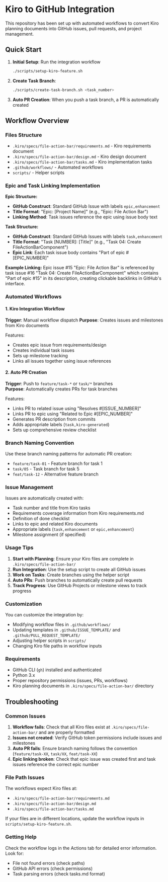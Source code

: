 # Kiro to GitHub Integration

This repository has been set up with automated workflows to convert Kiro planning documents into GitHub issues, pull requests, and project management.

## Quick Start

1. **Initial Setup**: Run the integration workflow
   ```bash
   ./scripts/setup-kiro-feature.sh
   ```

2. **Create Task Branch**: 
   ```bash
   ./scripts/create-task-branch.sh <task_number>
   ```

3. **Auto PR Creation**: When you push a task branch, a PR is automatically created

## Workflow Overview

### Files Structure
- `.kiro/specs/file-action-bar/requirements.md` - Kiro requirements document
- `.kiro/specs/file-action-bar/design.md` - Kiro design document  
- `.kiro/specs/file-action-bar/tasks.md` - Kiro implementation tasks
- `.github/workflows/` - Automated workflows
- `scripts/` - Helper scripts

### Epic and Task Linking Implementation

**Epic Structure:**
- **GitHub Construct**: Standard GitHub Issue with labels `epic,enhancement`
- **Title Format**: "Epic: [Project Name]" (e.g., "Epic: File Action Bar")
- **Linking Method**: Task issues reference the epic using issue body text

**Task Structure:**
- **GitHub Construct**: Standard GitHub Issues with labels `task,enhancement`
- **Title Format**: "Task [NUMBER]: [Title]" (e.g., "Task 04: Create FileActionBarComponent")
- **Epic Link**: Each task issue body contains "Part of epic #[EPIC_NUMBER]"

**Example Linking:**
Epic issue #15 "Epic: File Action Bar" is referenced by task issue #16 "Task 04: Create FileActionBarComponent" which contains "Part of epic #15" in its description, creating clickable backlinks in GitHub's interface.

### Automated Workflows

#### 1. Kiro Integration Workflow
**Trigger**: Manual workflow dispatch
**Purpose**: Creates issues and milestones from Kiro documents

Features:
- Creates epic issue from requirements/design
- Creates individual task issues
- Sets up milestone tracking
- Links all issues together using issue references

#### 2. Auto PR Creation
**Trigger**: Push to `feature/task-*` or `task/*` branches  
**Purpose**: Automatically creates PRs for task branches

Features:
- Links PR to related issue using "Resolves #[ISSUE_NUMBER]"
- Links PR to epic using "Related to Epic #[EPIC_NUMBER]"
- Generates PR description from commits
- Adds appropriate labels (`task,kiro-generated`)
- Sets up comprehensive review checklist

### Branch Naming Convention

Use these branch naming patterns for automatic PR creation:
- `feature/task-01` - Feature branch for task 1
- `task/05` - Task branch for task 5  
- `feat/task-12` - Alternative feature branch

### Issue Management

Issues are automatically created with:
- Task number and title from Kiro tasks
- Requirements coverage information from Kiro requirements.md
- Definition of done checklist
- Links to epic and related Kiro documents
- Appropriate labels (`task,enhancement` or `epic,enhancement`)
- Milestone assignment (if specified)

### Usage Tips

1. **Start with Planning**: Ensure your Kiro files are complete in `.kiro/specs/file-action-bar/`
2. **Run Integration**: Use the setup script to create all GitHub issues
3. **Work on Tasks**: Create branches using the helper script
4. **Auto PRs**: Push branches to automatically create pull requests
5. **Track Progress**: Use GitHub Projects or milestone views to track progress

### Customization

You can customize the integration by:
- Modifying workflow files in `.github/workflows/`
- Updating templates in `.github/ISSUE_TEMPLATE/` and `.github/PULL_REQUEST_TEMPLATE/`
- Adjusting helper scripts in `scripts/`
- Changing Kiro file paths in workflow inputs

### Requirements

- GitHub CLI (`gh`) installed and authenticated
- Python 3.x
- Proper repository permissions (issues, PRs, workflows)
- Kiro planning documents in `.kiro/specs/file-action-bar/` directory

## Troubleshooting

### Common Issues

1. **Workflow fails**: Check that all Kiro files exist at `.kiro/specs/file-action-bar/` and are properly formatted
2. **Issues not created**: Verify GitHub token permissions include issues and milestones
3. **Auto PR fails**: Ensure branch naming follows the convention (`feature/task-XX`, `task/XX`, `feat/task-XX`)
4. **Epic linking broken**: Check that epic issue was created first and task issues reference the correct epic number

### File Path Issues

The workflows expect Kiro files at:
- `.kiro/specs/file-action-bar/requirements.md`
- `.kiro/specs/file-action-bar/design.md`
- `.kiro/specs/file-action-bar/tasks.md`

If your files are in different locations, update the workflow inputs in `scripts/setup-kiro-feature.sh`.

### Getting Help

Check the workflow logs in the Actions tab for detailed error information. Look for:
- File not found errors (check paths)
- GitHub API errors (check permissions)
- Task parsing errors (check tasks.md format)
